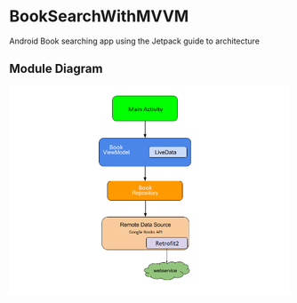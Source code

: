 # BookSearchWithMVVM
Android Book searching app using the Jetpack guide to architecture

Module Diagram
--------------
![Diagram](bookApp-architecture.png "module diagram")
